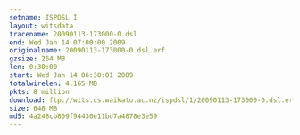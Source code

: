 ```yaml
---
setname: ISPDSL I
layout: witsdata
tracename: 20090113-173000-0.dsl
end: Wed Jan 14 07:00:00 2009
originalname: 20090113-173000-0.dsl.erf
gzsize: 264 MB
len: 0:30:00
start: Wed Jan 14 06:30:01 2009
totalwirelen: 4,165 MB
pkts: 8 million
download: ftp://wits.cs.waikato.ac.nz/ispdsl/1/20090113-173000-0.dsl.erf.gz
size: 648 MB
md5: 4a248cb809f94430e11bd7a4878e3e59
---
```

